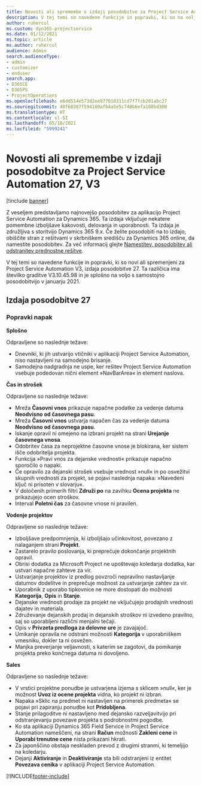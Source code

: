 ```yaml
---
title: Novosti ali spremembe v izdaji posodobitve za Project Service Automation 27, V3
description: V tej temi so navedene funkcije in popravki, ki so na voljo za Project Service Automation V3, izdaja posodobitve 27.
author: ruhercul
ms.custom: dyn365-projectservice
ms.date: 01/12/2021
ms.topic: article
ms.author: ruhercul
audience: Admin
search.audienceType:
- admin
- customizer
- enduser
search.app:
- D365CE
- D365PS
- ProjectOperations
ms.openlocfilehash: e6dd514e573d2ee977010311cd7f7fcb201abc27
ms.sourcegitcommit: 40f68387f594180af64a5e5c748b6efa188bd300
ms.translationtype: HT
ms.contentlocale: sl-SI
ms.lasthandoff: 05/10/2021
ms.locfileid: "5999241"
---
```

# <a name="whats-new-or-changed-in-project-service-automation-update-release-27-v3"></a>Novosti ali spremembe v izdaji posodobitve za Project Service Automation 27, V3

[!include [banner](../includes/psa-now-project-operations.md)]

Z veseljem predstavljamo najnovejšo posodobitev za aplikacijo Project Service Automation za Dynamics 365. Ta izdaja vključuje nekatere pomembne izboljšave kakovosti, delovanja in uporabnosti. Ta izdaja je združljiva s storitvijo Dynamics 365 9.x. Če želite posodobiti na to izdajo, obiščite stran z rešitvami v skrbniškem središču za Dynamics 365 online, da namestite posodobitev. Za več informacij glejte [Namestitev, posodobitev ali odstranitev prednostne rešitve](/power-platform/admin/install-remove-preferred-solution).

V tej temi so navedene funkcije in popravki, ki so novi ali spremenjeni za Project Service Automation V3, izdaja posodobitve 27. Ta različica ima številko graditve V3.10.45.98 in je splošno na voljo s samostojno posodobitvijo v januarju 2021.

## <a name="update-release-27"></a>Izdaja posodobitve 27

### <a name="bug-fixes"></a>Popravki napak

**Splošno**

Odpravljene so naslednje težave:

- Dnevniki, ki jih ustvarijo vtičniki v aplikaciji Project Service Automation, niso nastavljeni na samodejno brisanje.
- Samodejna nadgradnja ne uspe, ker rešitev Project Service Automation vsebuje podedovan nični element »NavBarArea« in element naslova.

**Čas in strošek**

Odpravljene so naslednje težave:

- Mreža **Časovni vnos** prikazuje napačne podatke za vedenje datuma **Neodvisno od časovnega pasu**.
- Mreža **Časovni vnos** ustvarja napačen čas za vedenje datuma **Neodvisno od časovnega pasu**.
- Iskanje opravil ni omejeno na izbrani projekt na strani **Urejanje časovnega vnosa**.
- Odobritev časa za neprojektne časovne vnose je blokirana, ker sistem išče odobritelja projekta.
- Funkcija »Pravi vnos za dejanske vrednosti« prikazuje napačno sporočilo o napaki.
- Če opravilo za dejanski strošek vsebuje vrednost »null« in po osvežitvi skupnih vrednosti za projekt, se pojavi naslednja napaka: »Navedeni ključ ni prisoten v slovarju«.
- V določenih primerih filtri **Združi po** na zavihku **Ocena projekta** ne prikazujejo ocen stroškov.
- Interval **Poletni čas** za časovne vnose ni pravilen.

**Vodenje projektov**

Odpravljene so naslednje težave:

- Izboljšave predpomnjenja, ki izboljšajo učinkovitost, povezano z nalaganjem strani **Projekt**.
- Zastarelo pravilo poslovanja, ki preprečuje dokončanje projektnih opravil.
- Obrisi dodatka za Microsoft Project ne upoštevajo koledarja dodatka, kar ustvari napačne zahteve za vir.
- Ustvarjanje projektov iz predlog povzroči nepravilno nastavljanje datumov dodelitve in preprečuje možnost za ustvarjanje zahtev za vir.
- Uporabnik z uporabo tipkovnice ne more dostopati do možnosti **Kategorija**, **Opis** in **Stanje**.
- Dejanske vrednosti prodaje za projekt ne vključujejo prodajnih vrednosti dajatev in materiala.
- Združevanje dejanskih prodaj in dejanskih stroškov ni izvedeno pravilno, saj so uporabljeni različni menjalni tečaji.
- Opis v **Privzeta predloga za delovne ure** je zavajajoč.
- Umikanje opravila ne odstrani možnosti **Kategorija** v uporabniškem vmesniku, dokler ta ni osvežen.
- Manjka preverjanje veljavnosti, s katerim se zagotovi, da pomikanje projekta preko končnega datuma ni dovoljeno.

**Sales**

Odpravljene so naslednje težave:

- V vrstici projektne ponudbe je ustvarjena izjema s sklicem »null«, ker je možnost **Uvoz iz ocene projekta** vidna, ko projekt ni izbran.
- Napaka »Sklic na predmet ni nastavljen na primerek predmeta« se pojavi pri zapiranju ponudbe kot **Pridobljena**.
- Stanje prilagoditve ni nastavljeno med dejansko razveljavitvijo pri odstranjevanju povezave projekta s podrobnostmi pogodbe.
- Ko sta aplikaciji Dynamics 365 Field Service in Project Service Automation nameščeni, na strani **Račun** možnosti **Zakleni cene** in **Uporabi trenutne cene** nista prikazani hkrati.
- Za japonščino obstaja neskladen prevod z drugimi stranmi, ki temeljijo na koledarju.
- Dejanji **Aktiviranje** in **Deaktiviranje** sta bili odstranjeni iz entitet **Povezava cenika** v aplikaciji Project Service Automation.


[!INCLUDE[footer-include](../includes/footer-banner.md)]
